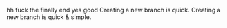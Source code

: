hh
fuck the finally end
yes good
Creating a new branch is quick.
Creating a new branch is quick & simple.
